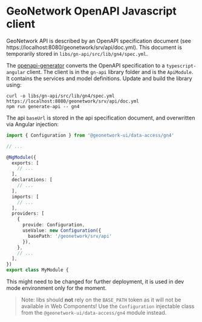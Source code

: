# GeoNetwork OpenAPI Javascript client

GeoNetwork API is described by an OpenAPI specification document (see https://localhost:8080/geonetwork/srv/api/doc.yml). This document is temporarily stored in `libs/gn-api/src/lib/gn4/spec.yml`.

The [openapi-generator](https://openapi-generator.tech/) converts the OpenAPI specification to a `typescript-angular` client. The client is in the `gn-api` library folder and is the `ApiModule`. It contains the services and model definitions. Update and build the library using:

```shell script
curl -o libs/gn-api/src/lib/gn4/spec.yml https://localhost:8080/geonetwork/srv/api/doc.yml
npm run generate-api -- gn4
```

The api `baseUrl` is stored in the api specification document, and overwritten via Angular injection:

```typescript
import { Configuration } from '@geonetwork-ui/data-access/gn4'

// ...

@NgModule({
  exports: [
    // ...
  ],
  declarations: [
    // ...
  ],
  imports: [
    // ...
  ],
  providers: [
    {
      provide: Configuration,
      useValue: new Configuration({
        basePath: '/geonetwork/srv/api'
      }),
    },
    // ...
  ],
})
export class MyModule {
```

This might need to be changed for further deployment, it is used in dev mode environment only for the moment.

> Note: libs should **not** rely on the `BASE_PATH` token as it will not be available in Web Components! Use the `Configuration`
> injectable class from the `@geonetwork-ui/data-access/gn4` module instead.
